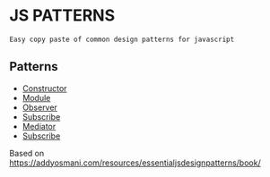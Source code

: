 # JS PATTERNS 
    Easy copy paste of common design patterns for javascript

## Patterns 
* [Constructor](constructor/Constructor.js)    
* [Module](Module/Module.js)  
* [Observer](Observer/Observer.js)  
* [Subscribe](Subscribe/Subscribe.js)  
* [Mediator](Mediator/Mediator-example.js) 
* [Subscribe](Prototype/Prototype.js) 



Based on https://addyosmani.com/resources/essentialjsdesignpatterns/book/